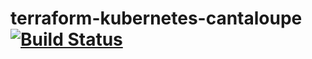 # terraform-kubernetes-cantaloupe [![Build Status](https://travis-ci.com/UCLALibrary/terraform-kubernetes-cantaloupe.svg?branch=master)](https://travis-ci.com/UCLALibrary/terraform-kubernetes-cantaloupe)

